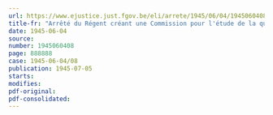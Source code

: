 ```yaml
---
url: https://www.ejustice.just.fgov.be/eli/arrete/1945/06/04/1945060408/justel
title-fr: "Arrêté du Régent créant une Commission pour l'étude de la question des pensions de vieillesse et de veuve en faveur des ouvriers et des employés"
date: 1945-06-04
source:
number: 1945060408
page: 888888
case: 1945-06-04/08
publication: 1945-07-05
starts:
modifies:
pdf-original:
pdf-consolidated:
---
```


